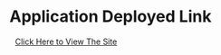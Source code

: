 # Application Deployed Link
<a style="background:'white'; padding:5 10; border-radius:10;" href="https://task-tracker-web-app.onrender.com">Click Here to View The Site</a>
